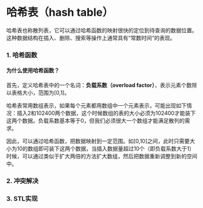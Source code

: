 # 哈希表（hash table）
哈希表也称散列表，它可以通过哈希函数的映射很快的定位到待查询的数据位置。这种数据结构在插入、删除、搜索等操作上通常具有“常数时间”的表现。

### 1. 哈希函数
#### 为什么使用哈希函数？
首先，定义哈希表中的一个名词：**负载系数（overload factor）**，表示元素个数除以表格大小，范围为[0,1]。

哈希表常用数组表示，如果每个元素都用数组中一个元素表示，可能出现如下情况：插入2和102400两个数据，这个时候数组的表的大小必须为102400才能装下这两个数据。负载系数基本等于0，但我们必须很大一个数组才能满足散列的需求。

因此，可以通过哈希函数，把数据映射到一定范围。如[0,10]之间，此时只需要大小为10的数组即可装下这两个数据，当插入数据量超过10个（即负载系数大于1）时候，可以通过类似于扩大两倍的方法扩大数组，然后把数据重新调整到新的空间中。

### 2. 冲突解决

### 3. STL实现
